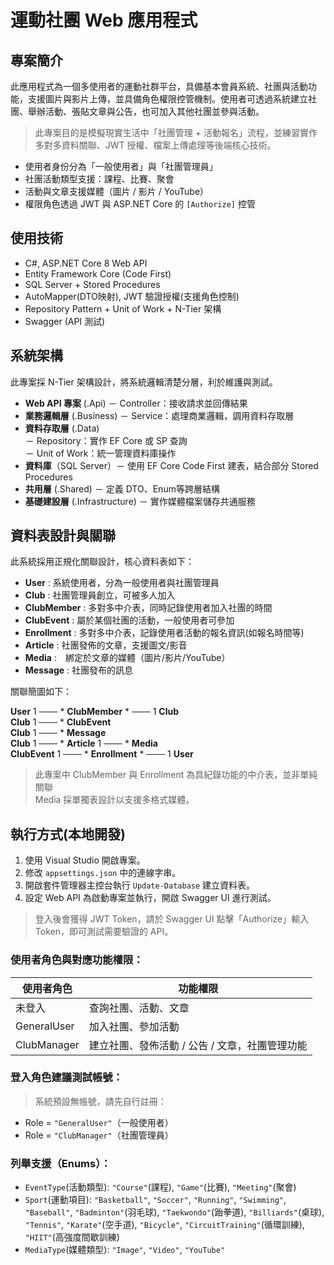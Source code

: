 # 運動社團 Web 應用程式

## 專案簡介
此應用程式為一個多使用者的運動社群平台，具備基本會員系統、社團與活動功能，支援圖片與影片上傳，並具備角色權限控管機制。使用者可透過系統建立社團、舉辦活動、張貼文章與公告，也可加入其他社團並參與活動。

> 此專案目的是模擬現實生活中「社團管理 + 活動報名」流程，並練習實作多對多資料關聯、JWT 授權、檔案上傳處理等後端核心技術。

- 使用者身份分為「一般使用者」與「社團管理員」
- 社團活動類型支援：課程、比賽、聚會
- 活動與文章支援媒體（圖片 / 影片 / YouTube）
- 權限角色透過 JWT 與 ASP.NET Core 的 `[Authorize]` 控管


## 使用技術

- C#, ASP.NET Core 8 Web API
- Entity Framework Core (Code First)
- SQL Server + Stored Procedures
- AutoMapper(DTO映射), JWT 驗證授權(支援角色控制)
- Repository Pattern + Unit of Work + N-Tier 架構
- Swagger (API 測試)

## 系統架構

此專案採 N-Tier 架構設計，將系統邏輯清楚分層，利於維護與測試。

 - **Web API 專案** (.Api) － Controller：接收請求並回傳結果  
 - **業務邏輯層** (.Business) － Service：處理商業邏輯，調用資料存取層  
 - **資料存取層** (.Data)  
－ Repository：實作 EF Core 或 SP 查詢  
－ Unit of Work：統一管理資料庫操作  
 - **資料庫**（SQL Server）－ 使用 EF Core Code First 建表，結合部分 Stored Procedures  
 - **共用層** (.Shared) － 定義 DTO、Enum等跨層結構  
 - **基礎建設層** (.Infrastructure) － 實作媒體檔案儲存共通服務  
  

## 資料表設計與關聯

此系統採用正規化關聯設計，核心資料表如下：

- **User** : 系統使用者，分為一般使用者與社團管理員
- **Club** : 社團管理員創立，可被多人加入
- **ClubMember** : 多對多中介表，同時記錄使用者加入社團的時間
- **ClubEvent** : 屬於某個社團的活動，一般使用者可參加
- **Enrollment** : 多對多中介表，記錄使用者活動的報名資訊(如報名時間等)
- **Article** : 社團發佈的文章，支援圖文/影音
- **Media** :　綁定於文章的媒體（圖片/影片/YouTube）
- **Message** : 社團發布的訊息

關聯簡圖如下：
  
**User** 1 ─── * **ClubMember** * ─── 1 **Club**  
**Club** 1 ─── * **ClubEvent**  
**Club** 1 ─── * **Message**  
**Club** 1 ─── * **Article** 1 ─── * **Media**  
**ClubEvent** 1 ─── * **Enrollment** * ─── 1 **User**  
  

> 此專案中 ClubMember 與 Enrollment 為具紀錄功能的中介表，並非單純關聯  
> Media 採單獨表設計以支援多格式媒體。
  
## 執行方式(本地開發)

1. 使用 Visual Studio 開啟專案。
2. 修改 `appsettings.json` 中的連線字串。
3. 開啟套件管理器主控台執行 `Update-Database` 建立資料表。
4. 設定 Web API 為啟動專案並執行，開啟 Swagger UI 進行測試。

> 登入後會獲得 JWT Token，請於 Swagger UI 點擊「Authorize」輸入 Token，即可測試需要驗證的 API。

### 使用者角色與對應功能權限：

| 使用者角色     | 功能權限                                      |
|----------------|-----------------------------------------------|
| 未登入         | 查詢社團、活動、文章                          |
| GeneralUser    | 加入社團、參加活動                            |
| ClubManager    | 建立社團、發佈活動 / 公告 / 文章，社團管理功能 |

### 登入角色建議測試帳號：

> 系統預設無帳號，請先自行註冊：
- Role = `"GeneralUser"`（一般使用者）
- Role = `"ClubManager"`（社團管理員）

### 列舉支援（Enums）：

- `EventType`(活動類型): `"Course"`(課程), `"Game"`(比賽), `"Meeting"`(聚會)
- `Sport`(運動項目): `"Basketball"`, `"Soccer"`, `"Running"`, `"Swimming"`, `"Baseball"`, `"Badminton"`(羽毛球), `"Taekwondo"`(跆拳道), `"Billiards"`(桌球), `"Tennis"`, `"Karate"`(空手道), `"Bicycle"`, `"CircuitTraining"`(循環訓練), `"HIIT"`(高強度間歇訓練)
- `MediaType`(媒體類型): `"Image"`, `"Video"`, `"YouTube"`
